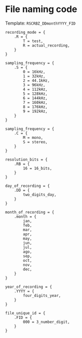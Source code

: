# File naming code

Template: ```RSCRBZ_DDmonthYYYY_FID```

```{c}
recording_mode = {
	.R = { 
		T = test,
		R = actual_recording,
	}
}
```

```{c}
sampling_frequency = {
	.S = { 
		0 = 16kHz, 
		1 = 32kHz,
		2 = 44.1kHz, 
		3 = 96kHz, 
		4 = 112kHz,
		5 = 128kHz,
		6 = 144kHz,
		7 = 160kHz,
		8 = 176kHz,
		9 = 192kHz,
	}
}
```

```{c}
sampling_frequency = {
	.C = { 
		M = mono,
		S = stereo,
	}
}
```

```{c}
resolution_bits = {
	.RB = { 
		16 = 16_bits,
	}
}
```

```{c}
day_of_recording = {
	.DD = { 
		two_digits_day,
	}
}
```

```{c}
month_of_recording = {
	.month = { 
		jan,
		feb,
		mar,
		apr,
		may,
		jun,
		jul,
		ago,
		sep,
		oct,
		nov,
		dec,
	}
}
```

```{c}
year_of_recording = {
	.YYYY = { 
		four_digits_year,
	}
}
```

```{c}
file_unique_id = {
	.FID = { 
		000 = 3_number_digit,
	}
}
```
